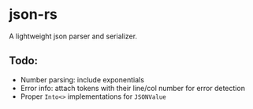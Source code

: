 # json-rs
A lightweight json parser and serializer.

## Todo:
- Number parsing: include exponentials
- Error info: attach tokens with their line/col number for error detection
- Proper `Into<>` implementations for `JSONValue`